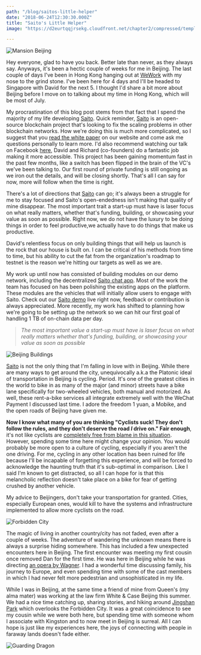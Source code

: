 ```yaml
---
path: "/blog/saitos-little-helper"
date: "2018-06-24T12:30:30.000Z"
title: "Saito's Little Helper"
image: "https://d2eurtqqjrsekg.cloudfront.net/chapter2/compressed/temple_of_heaven_small.jpg"

---
```


![Mansion Beijing](https://d2eurtqqjrsekg.cloudfront.net/chapter2/compressed/beijing_mansion.jpg)


Hey everyone, glad to have you back. Better late than never, as they always say. Anyways, it's been a hectic couple of weeks for me in Beijing. The last couple of days I've been in Hong Kong hanging out at [WeWork](https://www.wework.com/buildings/tower-535--hong-kong--china) with my nose to the grind stone. I've been here for 4 days and I'll be headed to Singapore with David for the next 5. I thought I'd share a bit more about Beijing before I move on to talking about my time in Hong Kong, which will be most of July.

My procrastination of this blog post stems from that fact that I spend the majority of my life developing [Saito](http://saito.tech). Quick reminder, [Saito](http://saito.tech) is an open-source blockchain project that's looking to fix the scaling problems in other blockchain networks. How we're doing this is much more complicated, so I suggest that you [read the white paper](https://saito.tech/saito-whitepaper.pdf) on our website and come ask me questions personally to learn more. I'd also recommend watching our talk on Facebook [here](https://www.facebook.com/SaitoNetwork/videos/457037581376207/), David and Richard (co-founders) do a fantastic job making it more accessible. This project has been gaining momentum fast in the past few months, like a switch has been flipped in the brain of the VC's we've been talking to. Our first round of private funding is still ongoing as we iron out the details, and will be closing shortly. That's all I can say for now, more will follow when the time is right.

There's a lot of directions that [Saito](http://saito.tech) can go; it's always been a struggle for me to stay focused and Saito's open-endedness isn't making that quality of mine disappear. The most important trait a start-up must have is laser focus on what really matters, whether that's funding, building, or showcasing your value as soon as possible. Right now, we do not have the luxury to be doing things in order to feel productive,we actually have to do things that make us productive.

David's relentless focus on only building things that will help us launch is the rock that our house is built on. I can be critical of his methods from time to time, but his ability to cut the fat from the organization's roadmap to testnet is the reason we're hitting our targets as well as we are.

My work up until now has consisted of building modules on our demo network, including the decentralized [Saito chat app](https://saito.tech:12101/chat). Most of the work the team has focused on has been polishing the existing apps on the platform. These modules are the vehicles that will initially allow users to engage with Saito. Check out our [Saito demo](https://saito.tech:12101) live right now, feedback or contribution is always appreciated. More recently, my work has shifted to planning how we're going to be setting up the network so we can hit our first goal of handling 1 TB of on-chain data per day.

>_The most important value a start-up must have is laser focus on what really matters whether that's funding, building, or showcasing your value as soon as possible_

![Beijing Buildings](https://d2eurtqqjrsekg.cloudfront.net/chapter2/compressed/beijing_buildings.jpg)

[Saito](http://saito.tech) is not the only thing that I'm falling in love with in Beijing. While there are many ways to get around the city, unequivocally a.k.a the Platonic ideal of transportation in Beijing is cycling. Period. It's one of the greatest cities in the world to bike in as many of the major (and minor) streets have a bike lane specifically for two-wheeled vehicles, both manual and motorized. As well, these rent-a-bike services all integrate extremely well with the WeChat Payment I discussed last time. I adore the freedom 1 yuan, a Mobike, and the open roads of Beijing have given me.

**Now I know what many of you are thinking "Cyclists suck! They don't follow the rules, and they don't deserve the road _I_ drive on." Fair enough**, it's not like cyclists are [completely free from blame in this situation](http://business.financialpost.com/opinion/lawrence-solomon-killer-bikes-how-urban-cycling-policies-made-city-streets-less-safe). However, spending some time here might change your opinion. You would probably be more open to a culture of cycling, especially if you aren't the one driving. For me, cycling in any other location has been ruined for life because I'll be incapable of forgetting this experience, and will be forced to acknowledge the haunting truth that it's sub-optimal in comparison. Like I said I'm known to get distracted, so all I can hope for is that this melancholic reflection doesn't take place on a bike for fear of getting crushed by another vehicle.

My advice to Beijingers, don't take your transportation for granted. Cities, especially European ones, would kill to have the systems and infrastructure implemented to allow more cyclists on the road.

![Forbidden City](https://d2eurtqqjrsekg.cloudfront.net/chapter2/compressed/forbidden_palace.jpg)

The magic of living in another country/city has not faded, even after a couple of weeks. The adventure of wandering the unknown means there is always a surprise hiding somewhere. This has included a few unexpected encounters here in Beijing. The first encounter was meeting my first cousin once removed Dan for the first time. He was here in Beijing while he was directing [an opera by Wagner](https://opera.org.au/whatson/events/die-meistersinger-von-nurnberg-melbourne). I had a wonderful time discussing family, his journey to Europe, and even spending time with some of the cast members in which I had never felt more pedestrian and unsophisticated in my life.

While I was in Beijing, at the same time a friend of mine from Queen's (my alma mater) was working at the law firm White & Case Beijing this summer. We had a nice time catching up, sharing stories, and hiking around [Jingshan Park](https://www.google.com/maps/place/Jingshan+Park/@39.9251029,116.3946546,17z/data=!3m1!4b1!4m5!3m4!1s0x35f052e0cf4da489:0x95549f0b9c7f635b!8m2!3d39.9250988!4d116.3968433) which overlooks the Forbidden City. It was a great coincidence to see my cousin while we were both here, but spending time with someone whom I associate with Kingston and to now meet in Beijing is surreal. All I can hope is just like my experiences here, the joys of connecting with people in faraway lands doesn't fade either.

![Guarding Dragon](https://d2eurtqqjrsekg.cloudfront.net/chapter2/compressed/gaurding_dragon.jpg)